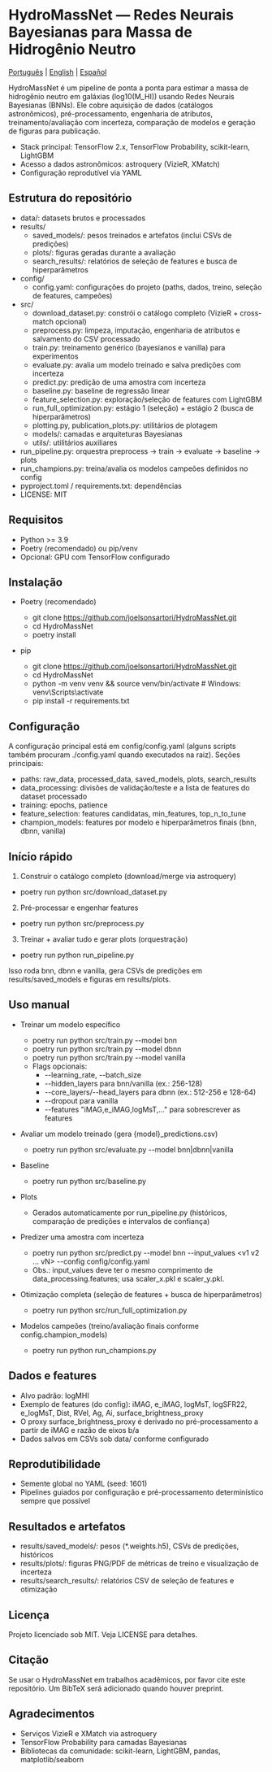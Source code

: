 # HydroMassNet — Redes Neurais Bayesianas para Massa de Hidrogênio Neutro

[Português](README.pt.md) | [English](README.en.md) | [Español](README.es.md)

HydroMassNet é um pipeline de ponta a ponta para estimar a massa de hidrogênio neutro em galáxias (log10(M_HI)) usando Redes Neurais Bayesianas (BNNs). Ele cobre aquisição de dados (catálogos astronômicos), pré-processamento, engenharia de atributos, treinamento/avaliação com incerteza, comparação de modelos e geração de figuras para publicação.

- Stack principal: TensorFlow 2.x, TensorFlow Probability, scikit-learn, LightGBM
- Acesso a dados astronômicos: astroquery (VizieR, XMatch)
- Configuração reprodutível via YAML

## Estrutura do repositório

- data/: datasets brutos e processados
- results/
  - saved_models/: pesos treinados e artefatos (inclui CSVs de predições)
  - plots/: figuras geradas durante a avaliação
  - search_results/: relatórios de seleção de features e busca de hiperparâmetros
- config/
  - config.yaml: configurações do projeto (paths, dados, treino, seleção de features, campeões)
- src/
  - download_dataset.py: constrói o catálogo completo (VizieR + cross-match opcional)
  - preprocess.py: limpeza, imputação, engenharia de atributos e salvamento do CSV processado
  - train.py: treinamento genérico (bayesianos e vanilla) para experimentos
  - evaluate.py: avalia um modelo treinado e salva predições com incerteza
  - predict.py: predição de uma amostra com incerteza
  - baseline.py: baseline de regressão linear
  - feature_selection.py: exploração/seleção de features com LightGBM
  - run_full_optimization.py: estágio 1 (seleção) + estágio 2 (busca de hiperparâmetros)
  - plotting.py, publication_plots.py: utilitários de plotagem
  - models/: camadas e arquiteturas Bayesianas
  - utils/: utilitários auxiliares
- run_pipeline.py: orquestra preprocess -> train -> evaluate -> baseline -> plots
- run_champions.py: treina/avalia os modelos campeões definidos no config
- pyproject.toml / requirements.txt: dependências
- LICENSE: MIT

## Requisitos

- Python >= 3.9
- Poetry (recomendado) ou pip/venv
- Opcional: GPU com TensorFlow configurado

## Instalação

- Poetry (recomendado)
  - git clone https://github.com/joelsonsartori/HydroMassNet.git
  - cd HydroMassNet
  - poetry install

- pip
  - git clone https://github.com/joelsonsartori/HydroMassNet.git
  - cd HydroMassNet
  - python -m venv venv && source venv/bin/activate  # Windows: venv\Scripts\activate
  - pip install -r requirements.txt

## Configuração

A configuração principal está em config/config.yaml (alguns scripts também procuram ./config.yaml quando executados na raiz). Seções principais:

- paths: raw_data, processed_data, saved_models, plots, search_results
- data_processing: divisões de validação/teste e a lista de features do dataset processado
- training: epochs, patience
- feature_selection: features candidatas, min_features, top_n_to_tune
- champion_models: features por modelo e hiperparâmetros finais (bnn, dbnn, vanilla)

## Início rápido

1) Construir o catálogo completo (download/merge via astroquery)
- poetry run python src/download_dataset.py

2) Pré-processar e engenhar features
- poetry run python src/preprocess.py

3) Treinar + avaliar tudo e gerar plots (orquestração)
- poetry run python run_pipeline.py

Isso roda bnn, dbnn e vanilla, gera CSVs de predições em results/saved_models e figuras em results/plots.

## Uso manual

- Treinar um modelo específico
  - poetry run python src/train.py --model bnn
  - poetry run python src/train.py --model dbnn
  - poetry run python src/train.py --model vanilla
  - Flags opcionais:
    - --learning_rate, --batch_size
    - --hidden_layers para bnn/vanilla (ex.: 256-128)
    - --core_layers/--head_layers para dbnn (ex.: 512-256 e 128-64)
    - --dropout para vanilla
    - --features "iMAG,e_iMAG,logMsT,..." para sobrescrever as features

- Avaliar um modelo treinado (gera {model}_predictions.csv)
  - poetry run python src/evaluate.py --model bnn|dbnn|vanilla

- Baseline
  - poetry run python src/baseline.py

- Plots
  - Gerados automaticamente por run_pipeline.py (históricos, comparação de predições e intervalos de confiança)

- Predizer uma amostra com incerteza
  - poetry run python src/predict.py --model bnn --input_values <v1 v2 ... vN> --config config/config.yaml
  - Obs.: input_values deve ter o mesmo comprimento de data_processing.features; usa scaler_x.pkl e scaler_y.pkl.

- Otimização completa (seleção de features + busca de hiperparâmetros)
  - poetry run python src/run_full_optimization.py

- Modelos campeões (treino/avaliação finais conforme config.champion_models)
  - poetry run python run_champions.py

## Dados e features

- Alvo padrão: logMHI
- Exemplo de features (do config): iMAG, e_iMAG, logMsT, logSFR22, e_logMsT, Dist, RVel, Ag, Ai, surface_brightness_proxy
- O proxy surface_brightness_proxy é derivado no pré-processamento a partir de iMAG e razão de eixos b/a
- Dados salvos em CSVs sob data/ conforme configurado

## Reprodutibilidade

- Semente global no YAML (seed: 1601)
- Pipelines guiados por configuração e pré-processamento determinístico sempre que possível

## Resultados e artefatos

- results/saved_models/: pesos (*.weights.h5), CSVs de predições, históricos
- results/plots/: figuras PNG/PDF de métricas de treino e visualização de incerteza
- results/search_results/: relatórios CSV de seleção de features e otimização

## Licença

Projeto licenciado sob MIT. Veja LICENSE para detalhes.

## Citação

Se usar o HydroMassNet em trabalhos acadêmicos, por favor cite este repositório. Um BibTeX será adicionado quando houver preprint.

## Agradecimentos

- Serviços VizieR e XMatch via astroquery
- TensorFlow Probability para camadas Bayesianas
- Bibliotecas da comunidade: scikit-learn, LightGBM, pandas, matplotlib/seaborn
